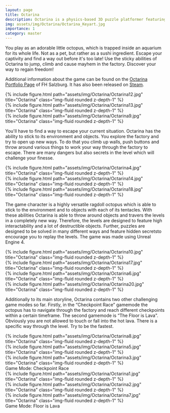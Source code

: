 ```yaml
---
layout: page
title: Octarina
description: Octarina is a physics-based 3D puzzle platformer featuring a trapped little octopus who must find a way out and escape out of a sushi factory site.
img: assets/img/Octarina/Octarina_Keyart.jpg
importance: 1
category: master
---
```


You play as an adorable little octopus, which is trapped inside an aquarium for its whole life. Not as a pet, but rather as a sushi ingredient. Escape your captivity and find a way out before it's too late! Use the sticky abilities of Octarina to jump, climb and cause mayhem in the factory. Discover your way to regain freedom!

Additional information about the game can be found on the <a href="https://portfolio.fh-salzburg.ac.at/projects/2021-octarina">Octarina Portfolio Page</a> of FH Salzburg. It has also been released on <a href="https://store.steampowered.com/app/1503280/Octarina/">Steam</a>.

<div class="row">
    <div class="col-sm mt-3 mt-md-0">
        {% include figure.html path="assets/img/Octarina/Octarina12.jpg" title="Octarina" class="img-fluid rounded z-depth-1" %}
    </div>
    <div class="col-sm mt-3 mt-md-0">
        {% include figure.html path="assets/img/Octarina/Octarina13.jpg" title="Octarina" class="img-fluid rounded z-depth-1" %}
    </div>
    <div class="col-sm mt-3 mt-md-0">
        {% include figure.html path="assets/img/Octarina/Octarina9.jpg" title="Octarina" class="img-fluid rounded z-depth-1" %}
    </div>
</div>

You'll have to find a way to escape your current situation. Octarina has the ability to stick to its environment and objects. You explore the factory and try to open up new ways. To do that you climb up walls, push buttons and throw around various things to work your way through the factory to escape. There are many dangers but also secrets in the level which will challenge your finesse.

<div class="row">
    <div class="col-sm mt-3 mt-md-0">
        {% include figure.html path="assets/img/Octarina/Octarina4.jpg" title="Octarina" class="img-fluid rounded z-depth-1" %}
    </div>
    <div class="col-sm mt-3 mt-md-0">
        {% include figure.html path="assets/img/Octarina/Octarina14.jpg" title="Octarina" class="img-fluid rounded z-depth-1" %}
    </div>
    <div class="col-sm mt-3 mt-md-0">
        {% include figure.html path="assets/img/Octarina/Octarina18.jpg" title="Octarina" class="img-fluid rounded z-depth-1" %}
    </div>
</div>

The game character is a highly versatile ragdoll octopus which is able to stick to the environment and to objects with each of its tentacles. With these abilities Octarina is able to throw around objects and travers the levels in a completely new way. Therefore, the levels are designed to feature high interactability and a lot of destructible objects. Further, puzzles are designed to be solved in many different ways and feature hidden secretsto encourage you to replay the levels. The game was made using Unreal Engine 4.

<div class="row">
    <div class="col-sm mt-3 mt-md-0">
        {% include figure.html path="assets/img/Octarina/Octarina10.jpg" title="Octarina" class="img-fluid rounded z-depth-1" %}
    </div>
</div>

<div class="row">
    <div class="col-sm mt-3 mt-md-0">
        {% include figure.html path="assets/img/Octarina/Octarina17.jpg" title="Octarina" class="img-fluid rounded z-depth-1" %}
    </div>
    <div class="col-sm mt-3 mt-md-0">
        {% include figure.html path="assets/img/Octarina/Octarina6.jpg" title="Octarina" class="img-fluid rounded z-depth-1" %}
    </div>
    <div class="col-sm mt-3 mt-md-0">
        {% include figure.html path="assets/img/Octarina/Octarina20.jpg" title="Octarina" class="img-fluid rounded z-depth-1" %}
    </div>
</div>

Additionally to its main storyline, Octarina contains two other challenging game modes so far. Firstly, in the “Checkpoint Race” gamemode the octopus has to navigate through the factory and reach different checkpoints within a certain timeframe. The second gamemode is “The Floor is Lava". Obviously you are not allowed to touch or fall into the hot lava. There is a specific way through the level. Try to be the fastest.

<div class="row">
    <div class="col-sm mt-3 mt-md-0">
        {% include figure.html path="assets/img/Octarina/Octarina8.jpg" title="Octarina" class="img-fluid rounded z-depth-1" %}
    </div>
    <div class="col-sm mt-3 mt-md-0">
        {% include figure.html path="assets/img/Octarina/Octarina5.jpg" title="Octarina" class="img-fluid rounded z-depth-1" %}
    </div>
    <div class="col-sm mt-3 mt-md-0">
        {% include figure.html path="assets/img/Octarina/Octarina3.jpg" title="Octarina" class="img-fluid rounded z-depth-1" %}
    </div>
</div>
<div class="caption">
    Game Mode: Checkpoint Race
</div>

<div class="row">
    <div class="col-sm mt-3 mt-md-0">
        {% include figure.html path="assets/img/Octarina/Octarina1.jpg" title="Octarina" class="img-fluid rounded z-depth-1" %}
    </div>
    <div class="col-sm mt-3 mt-md-0">
        {% include figure.html path="assets/img/Octarina/Octarina2.jpg" title="Octarina" class="img-fluid rounded z-depth-1" %}
    </div>
    <div class="col-sm mt-3 mt-md-0">
        {% include figure.html path="assets/img/Octarina/Octarina7.jpg" title="Octarina" class="img-fluid rounded z-depth-1" %}
    </div>
</div>
<div class="caption">
    Game Mode: Floor is Lava
</div>